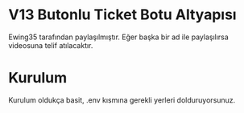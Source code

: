 # V13 Butonlu Ticket Botu Altyapısı

<p> Ewing35 tarafından paylaşılmıştır. Eğer başka bir ad ile paylaşılırsa videosuna telif atılacaktır. </p>

# Kurulum

<p> Kurulum oldukça basit, .env kısmına gerekli yerleri dolduruyorsunuz.</p>
